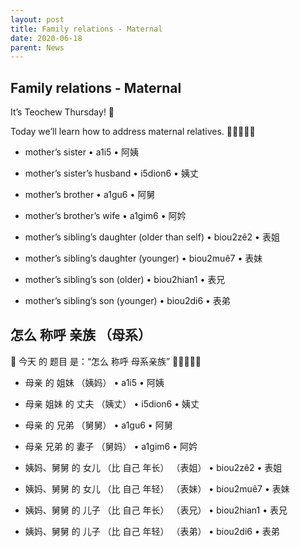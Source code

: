 ```yaml
---
layout: post
title: Family relations - Maternal
date: 2020-06-18
parent: News
---
```


## Family relations - Maternal

It’s Teochew Thursday! 📖

Today we’ll learn how to address maternal relatives. 👩👨🧒👧👦

 * mother’s sister • a1i5 • 阿姨
 * mother’s sister’s husband • i5dion6 • 姨丈
 * mother’s brother • a1gu6 • 阿舅
 * mother’s brother’s wife • a1gim6 • 阿妗

 * mother’s sibling’s daughter (older than self) • biou2zê2 • 表姐
 * mother’s sibling’s daughter (younger) • biou2muê7 • 表妹
 * mother’s sibling’s son (older) • biou2hian1 • 表兄
 * mother’s sibling’s son (younger) • biou2di6 • 表弟

## 怎么 称呼 亲族 （母系）

📖 今天 的 题目 是：“怎么 称呼 母系亲族” 👩👨🧒👧👦

 * 母亲 的 姐妹 （姨妈） • a1i5 • 阿姨
 * 母亲 姐妹 的 丈夫 （姨丈） • i5dion6 • 姨丈
 * 母亲 的 兄弟 （舅舅） • a1gu6 • 阿舅
 * 母亲 兄弟 的 妻子 （舅妈） • a1gim6 • 阿妗

 * 姨妈、舅舅 的 女儿 （比 自己 年长） （表姐） • biou2zê2 • 表姐
 * 姨妈、舅舅 的 女儿 （比 自己 年轻） （表妹） • biou2muê7 • 表妹
 * 姨妈、舅舅 的 儿子 （比 自己 年长） （表兄） • biou2hian1 • 表兄
 * 姨妈、舅舅 的 儿子 （比 自己 年轻） （表弟） • biou2di6 • 表弟
